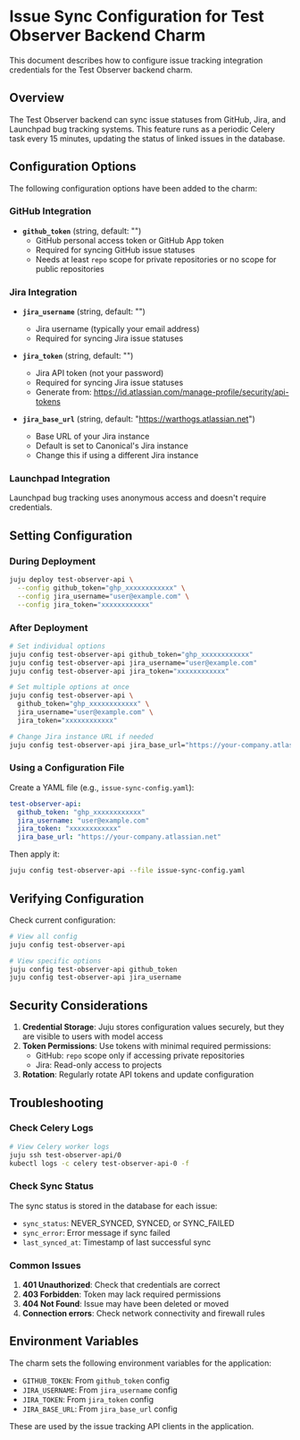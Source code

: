 # Issue Sync Configuration for Test Observer Backend Charm

This document describes how to configure issue tracking integration credentials for the Test Observer backend charm.

## Overview

The Test Observer backend can sync issue statuses from GitHub, Jira, and Launchpad bug tracking systems. This feature runs as a periodic Celery task every 15 minutes, updating the status of linked issues in the database.

## Configuration Options

The following configuration options have been added to the charm:

### GitHub Integration

- **`github_token`** (string, default: "")
  - GitHub personal access token or GitHub App token
  - Required for syncing GitHub issue statuses
  - Needs at least `repo` scope for private repositories or no scope for public repositories

### Jira Integration  

- **`jira_username`** (string, default: "")
  - Jira username (typically your email address)
  - Required for syncing Jira issue statuses
  
- **`jira_token`** (string, default: "")
  - Jira API token (not your password)
  - Required for syncing Jira issue statuses
  - Generate from: https://id.atlassian.com/manage-profile/security/api-tokens

- **`jira_base_url`** (string, default: "https://warthogs.atlassian.net")
  - Base URL of your Jira instance
  - Default is set to Canonical's Jira instance
  - Change this if using a different Jira instance

### Launchpad Integration

Launchpad bug tracking uses anonymous access and doesn't require credentials.

## Setting Configuration

### During Deployment

```bash
juju deploy test-observer-api \
  --config github_token="ghp_xxxxxxxxxxxx" \
  --config jira_username="user@example.com" \
  --config jira_token="xxxxxxxxxxxx"
```

### After Deployment

```bash
# Set individual options
juju config test-observer-api github_token="ghp_xxxxxxxxxxxx"
juju config test-observer-api jira_username="user@example.com"
juju config test-observer-api jira_token="xxxxxxxxxxxx"

# Set multiple options at once
juju config test-observer-api \
  github_token="ghp_xxxxxxxxxxxx" \
  jira_username="user@example.com" \
  jira_token="xxxxxxxxxxxx"

# Change Jira instance URL if needed
juju config test-observer-api jira_base_url="https://your-company.atlassian.net"
```

### Using a Configuration File

Create a YAML file (e.g., `issue-sync-config.yaml`):

```yaml
test-observer-api:
  github_token: "ghp_xxxxxxxxxxxx"
  jira_username: "user@example.com"
  jira_token: "xxxxxxxxxxxx"
  jira_base_url: "https://your-company.atlassian.net"
```

Then apply it:

```bash
juju config test-observer-api --file issue-sync-config.yaml
```

## Verifying Configuration

Check current configuration:

```bash
# View all config
juju config test-observer-api

# View specific options
juju config test-observer-api github_token
juju config test-observer-api jira_username
```

## Security Considerations

1. **Credential Storage**: Juju stores configuration values securely, but they are visible to users with model access
2. **Token Permissions**: Use tokens with minimal required permissions:
   - GitHub: `repo` scope only if accessing private repositories
   - Jira: Read-only access to projects
3. **Rotation**: Regularly rotate API tokens and update configuration

## Troubleshooting

### Check Celery Logs

```bash
# View Celery worker logs
juju ssh test-observer-api/0
kubectl logs -c celery test-observer-api-0 -f
```

### Check Sync Status

The sync status is stored in the database for each issue:
- `sync_status`: NEVER_SYNCED, SYNCED, or SYNC_FAILED
- `sync_error`: Error message if sync failed
- `last_synced_at`: Timestamp of last successful sync

### Common Issues

1. **401 Unauthorized**: Check that credentials are correct
2. **403 Forbidden**: Token may lack required permissions
3. **404 Not Found**: Issue may have been deleted or moved
4. **Connection errors**: Check network connectivity and firewall rules

## Environment Variables

The charm sets the following environment variables for the application:

- `GITHUB_TOKEN`: From `github_token` config
- `JIRA_USERNAME`: From `jira_username` config  
- `JIRA_TOKEN`: From `jira_token` config
- `JIRA_BASE_URL`: From `jira_base_url` config

These are used by the issue tracking API clients in the application.
